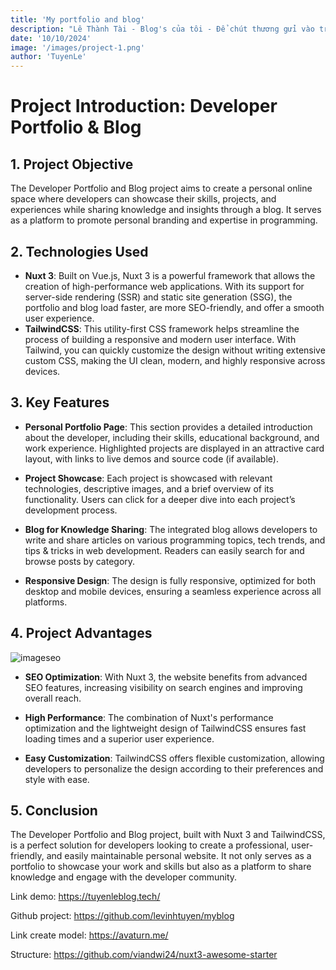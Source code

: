 ```yaml
---
title: 'My portfolio and blog'
description: "Lê Thành Tài - Blog's của tôi - Để chút thương gửi vào trong gió, để chút buồn gửi vào trong tim..."
date: '10/10/2024'
image: '/images/project-1.png'
author: 'TuyenLe'
---
```


# Project Introduction: Developer Portfolio & Blog

## 1. Project Objective

The Developer Portfolio and Blog project aims to create a personal online space where developers can showcase their skills, projects, and experiences while sharing knowledge and insights through a blog. It serves as a platform to promote personal branding and expertise in programming.

## 2. Technologies Used

- **Nuxt 3**: Built on Vue.js, Nuxt 3 is a powerful framework that allows the creation of high-performance web applications. With its support for server-side rendering (SSR) and static site generation (SSG), the portfolio and blog load faster, are more SEO-friendly, and offer a smooth user experience.
- **TailwindCSS**: This utility-first CSS framework helps streamline the process of building a responsive and modern user interface. With Tailwind, you can quickly customize the design without writing extensive custom CSS, making the UI clean, modern, and highly responsive across devices.

## 3. Key Features

- **Personal Portfolio Page**: This section provides a detailed introduction about the developer, including their skills, educational background, and work experience. Highlighted projects are displayed in an attractive card layout, with links to live demos and source code (if available).

- **Project Showcase**: Each project is showcased with relevant technologies, descriptive images, and a brief overview of its functionality. Users can click for a deeper dive into each project’s development process.

- **Blog for Knowledge Sharing**: The integrated blog allows developers to write and share articles on various programming topics, tech trends, and tips & tricks in web development. Readers can easily search for and browse posts by category.

- **Responsive Design**: The design is fully responsive, optimized for both desktop and mobile devices, ensuring a seamless experience across all platforms.

## 4. Project Advantages

![imageseo](https://res.cloudinary.com/daily-now/image/upload/s--GXHb_9jp--/f_auto/v1728463010/ugc/content_4599e087-f1c7-4d91-a7b8-14f23d968614)

- **SEO Optimization**: With Nuxt 3, the website benefits from advanced SEO features, increasing visibility on search engines and improving overall reach.

- **High Performance**: The combination of Nuxt's performance optimization and the lightweight design of TailwindCSS ensures fast loading times and a superior user experience.

- **Easy Customization**: TailwindCSS offers flexible customization, allowing developers to personalize the design according to their preferences and style with ease.

## 5. Conclusion

The Developer Portfolio and Blog project, built with Nuxt 3 and TailwindCSS, is a perfect solution for developers looking to create a professional, user-friendly, and easily maintainable personal website. It not only serves as a portfolio to showcase your work and skills but also as a platform to share knowledge and engage with the developer community.

Link demo: https://tuyenleblog.tech/

Github project: https://github.com/levinhtuyen/myblog

Link create model: https://avaturn.me/

Structure: https://github.com/viandwi24/nuxt3-awesome-starter
